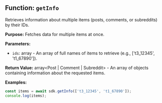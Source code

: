 ## Function: `getInfo`

Retrieves information about multiple items (posts, comments, or subreddits) by their IDs.

**Purpose:**
Fetches data for multiple items at once.

**Parameters:**
- `ids`: array<string> - An array of full names of items to retrieve (e.g., ['t3_12345', 't1_67890']).

**Return Value:**
array<Post | Comment | Subreddit> - An array of objects containing information about the requested items.

**Examples:**
```typescript
const items = await sdk.getInfo(['t3_12345', 't1_67890']);
console.log(items);
```